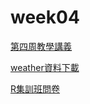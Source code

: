 # week04

[第四周教學講義](https://littlefish0331.github.io/2018NCCU_R/week04/Rmarkdown.html)

[weather資料下載](https://reurl.cc/bkL5X)

[R集訓班問卷](http://goo.gl/dXYH7o)
